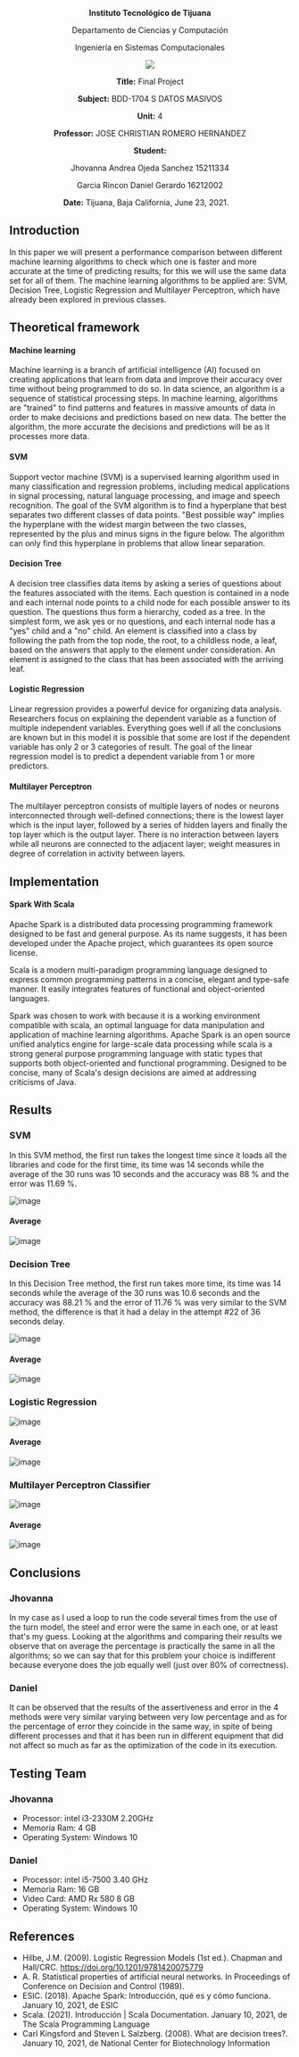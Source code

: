 <div align="center">

**Instituto Tecnológico de Tijuana**

Departamento de Ciencias y Computación

Ingeniería en Sistemas Computacionales

 ![](https://www.tijuana.tecnm.mx/wp-content/themes/tecnm/images/logo_TECT.png)

**Title:**
Final Project 

**Subject:**
BDD-1704 S DATOS MASIVOS

**Unit:**
 4

**Professor:**
JOSE CHRISTIAN ROMERO HERNANDEZ

**Student:**

Jhovanna Andrea Ojeda Sanchez
15211334

Garcia Rincon Daniel Gerardo
16212002



**Date:**
Tijuana, Baja California, June 23, 2021. 
</div>


## Introduction
In this paper we will present a performance comparison between different machine learning algorithms to check which one is faster and more accurate at the time of predicting results; for this we will use the same data set for all of them. The machine learning algorithms to be applied are: SVM, Decision Tree, Logistic Regression and Multilayer Perceptron, which have already been explored in previous classes.

## Theoretical framework

#### Machine learning
Machine learning is a branch of artificial intelligence (AI) focused on creating applications that learn from data and improve their accuracy over time without being programmed to do so. In data science, an algorithm is a sequence of statistical processing steps. In machine learning, algorithms are "trained" to find patterns and features in massive amounts of data in order to make decisions and predictions based on new data. The better the algorithm, the more accurate the decisions and predictions will be as it processes more data. 

#### SVM
Support vector machine (SVM) is a supervised learning algorithm used in many classification and regression problems, including medical applications in signal processing, natural language processing, and image and speech recognition. The goal of the SVM algorithm is to find a hyperplane that best separates two different classes of data points. "Best possible way" implies the hyperplane with the widest margin between the two classes, represented by the plus and minus signs in the figure below. The algorithm can only find this hyperplane in problems that allow linear separation.

#### Decision Tree
A decision tree classifies data items by asking a series of questions about the features associated with the items. Each question is contained in a node and each internal node points to a child node for each possible answer to its question. The questions thus form a hierarchy, coded as a tree. In the simplest form, we ask yes or no questions, and each internal node has a "yes" child and a "no" child. An element is classified into a class by following the path from the top node, the root, to a childless node, a leaf, based on the answers that apply to the element under consideration. An element is assigned to the class that has been associated with the arriving leaf. 

#### Logistic Regression
Linear regression provides a powerful device for organizing data analysis. Researchers focus on explaining the dependent variable as a function of multiple independent variables. Everything goes well if all the conclusions are known but in this model it is possible that some are lost if the dependent variable has only 2 or 3 categories of result. The goal of the linear regression model is to predict a dependent variable from 1 or more predictors.

#### Multilayer Perceptron
The multilayer perceptron consists of multiple layers of nodes or neurons interconnected through well-defined connections; there is the lowest layer which is the input layer, followed by a series of hidden layers and finally the top layer which is the output layer. There is no interaction between layers while all neurons are connected to the adjacent layer; weight measures in degree of correlation in activity between layers.

## Implementation

#### Spark With Scala
Apache Spark is a distributed data processing programming framework designed to be fast and general purpose. As its name suggests, it has been developed under the Apache project, which guarantees its open source license. 

Scala is a modern multi-paradigm programming language designed to express common programming patterns in a concise, elegant and type-safe manner. It easily integrates features of functional and object-oriented languages.

Spark was chosen to work with because it is a working environment compatible with scala, an optimal language for data manipulation and application of machine learning algorithms. Apache Spark is an open source unified analytics engine for large-scale data processing while scala is a strong general purpose programming language with static types that supports both object-oriented and functional programming. Designed to be concise, many of Scala's design decisions are aimed at addressing criticisms of Java.


## Results

### SVM
In this SVM method, the first run takes the longest time since it loads all the libraries and code for the first time, its time was 14 seconds while the average of the 30 runs was 10 seconds and the accuracy was 88 % and the error was 11.69 %.

![image](https://user-images.githubusercontent.com/60414135/123190165-e720e980-d453-11eb-8d12-b898577a93b6.png)

#### Average
![image](https://user-images.githubusercontent.com/60414135/123190283-1e8f9600-d454-11eb-8b1a-1b2b3c51e6d4.png)

### Decision Tree
In this Decision Tree method, the first run takes more time, its time was 14 seconds while the average of the 30 runs was 10.6 seconds and the accuracy was 88.21 % and the error of 11.76 % was very similar to the SVM method, the difference is that it had a delay in the attempt #22 of 36 seconds delay.

![image](https://user-images.githubusercontent.com/60414135/123190350-3ff08200-d454-11eb-9f70-ddcdf4ff3156.png)

#### Average
![image](https://user-images.githubusercontent.com/60414135/123190380-4b43ad80-d454-11eb-9fc4-84da5d968789.png)

### Logistic Regression
![image](https://user-images.githubusercontent.com/63790039/123191827-abd3ea00-d456-11eb-86f7-e1b8b01360f3.png)

#### Average
![image](https://user-images.githubusercontent.com/63790039/123191933-d45be400-d456-11eb-8638-7d353770341c.png)

### Multilayer Perceptron Classifier
![image](https://user-images.githubusercontent.com/63790039/123192060-079e7300-d457-11eb-8cd2-c3d2ffe3bb19.png)

#### Average
![image](https://user-images.githubusercontent.com/63790039/123192123-24d34180-d457-11eb-87b1-f733ee781c1d.png)

## Conclusions

### Jhovanna
In my case as I used a loop to run the code several times from the use of the turn model, the steel and error were the same in each one, or at least that's my guess. Looking at the algorithms and comparing their results we observe that on average the percentage is practically the same in all the algorithms; so we can say that for this problem your choice is indifferent because everyone does the job equally well (just over 80% of correctness).

### Daniel
It can be observed that the results of the assertiveness and error in the 4 methods were very similar varying between very low percentage and as for the percentage of error they coincide in the same way, in spite of being different processes and that it has been run in different equipment that did not affect so much as far as the optimization of the code in its execution.

## Testing Team

### Jhovanna
- Processor: intel i3-2330M 2.20GHz
- Memoria Ram: 4 GB
- Operating System: Windows 10

### Daniel
- Processor: intel i5-7500 3.40 GHz
- Memoria Ram: 16 GB
- Video Card: AMD Rx 580 8 GB
- Operating System: Windows 10

## References
- Hilbe, J.M. (2009). Logistic Regression Models (1st ed.). Chapman and Hall/CRC. https://doi.org/10.1201/9781420075779
- A. R. Statistical properties of artificial neural networks. In Proceedings of Conference on Decision and Control (1989).
- ESIC. (2018). Apache Spark: Introducción, qué es y cómo funciona. January 10, 2021, de ESIC
- Scala. (2021). Introducción | Scala Documentation. January 10, 2021, de The Scala Programming Language
- Carl Kingsford and Steven L Salzberg. (2008). What are decision trees?. January 10, 2021, de National Center for Biotechnology Information
